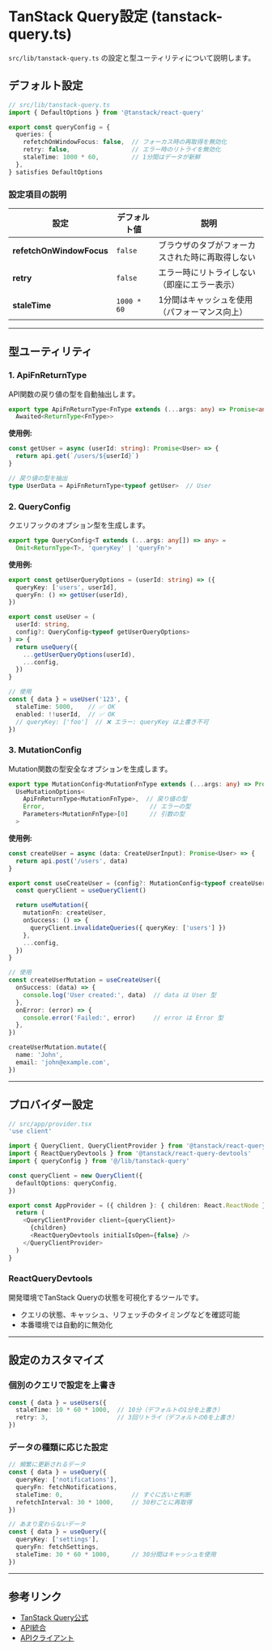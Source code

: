 # TanStack Query設定 (tanstack-query.ts)

`src/lib/tanstack-query.ts` の設定と型ユーティリティについて説明します。

## デフォルト設定

```typescript
// src/lib/tanstack-query.ts
import { DefaultOptions } from '@tanstack/react-query'

export const queryConfig = {
  queries: {
    refetchOnWindowFocus: false,  // フォーカス時の再取得を無効化
    retry: false,                 // エラー時のリトライを無効化
    staleTime: 1000 * 60,         // 1分間はデータが新鮮
  },
} satisfies DefaultOptions
```

### 設定項目の説明

| 設定 | デフォルト値 | 説明 |
|------|-------------|------|
| **refetchOnWindowFocus** | `false` | ブラウザのタブがフォーカスされた時に再取得しない |
| **retry** | `false` | エラー時にリトライしない（即座にエラー表示） |
| **staleTime** | `1000 * 60` | 1分間はキャッシュを使用（パフォーマンス向上） |

---

## 型ユーティリティ

### 1. ApiFnReturnType

API関数の戻り値の型を自動抽出します。

```typescript
export type ApiFnReturnType<FnType extends (...args: any) => Promise<any>> =
  Awaited<ReturnType<FnType>>
```

**使用例:**

```typescript
const getUser = async (userId: string): Promise<User> => {
  return api.get(`/users/${userId}`)
}

// 戻り値の型を抽出
type UserData = ApiFnReturnType<typeof getUser>  // User
```

### 2. QueryConfig

クエリフックのオプション型を生成します。

```typescript
export type QueryConfig<T extends (...args: any[]) => any> =
  Omit<ReturnType<T>, 'queryKey' | 'queryFn'>
```

**使用例:**

```typescript
export const getUserQueryOptions = (userId: string) => ({
  queryKey: ['users', userId],
  queryFn: () => getUser(userId),
})

export const useUser = (
  userId: string,
  config?: QueryConfig<typeof getUserQueryOptions>
) => {
  return useQuery({
    ...getUserQueryOptions(userId),
    ...config,
  })
}

// 使用
const { data } = useUser('123', {
  staleTime: 5000,    // ✅ OK
  enabled: !!userId,  // ✅ OK
  // queryKey: ['foo']  // ❌ エラー: queryKey は上書き不可
})
```

### 3. MutationConfig

Mutation関数の型安全なオプションを生成します。

```typescript
export type MutationConfig<MutationFnType extends (...args: any) => Promise<any>> =
  UseMutationOptions<
    ApiFnReturnType<MutationFnType>,  // 戻り値の型
    Error,                             // エラーの型
    Parameters<MutationFnType>[0]      // 引数の型
  >
```

**使用例:**

```typescript
const createUser = async (data: CreateUserInput): Promise<User> => {
  return api.post('/users', data)
}

export const useCreateUser = (config?: MutationConfig<typeof createUser>) => {
  const queryClient = useQueryClient()

  return useMutation({
    mutationFn: createUser,
    onSuccess: () => {
      queryClient.invalidateQueries({ queryKey: ['users'] })
    },
    ...config,
  })
}

// 使用
const createUserMutation = useCreateUser({
  onSuccess: (data) => {
    console.log('User created:', data)  // data は User 型
  },
  onError: (error) => {
    console.error('Failed:', error)     // error は Error 型
  },
})

createUserMutation.mutate({
  name: 'John',
  email: 'john@example.com',
})
```

---

## プロバイダー設定

```typescript
// src/app/provider.tsx
'use client'

import { QueryClient, QueryClientProvider } from '@tanstack/react-query'
import { ReactQueryDevtools } from '@tanstack/react-query-devtools'
import { queryConfig } from '@/lib/tanstack-query'

const queryClient = new QueryClient({
  defaultOptions: queryConfig,
})

export const AppProvider = ({ children }: { children: React.ReactNode }) => {
  return (
    <QueryClientProvider client={queryClient}>
      {children}
      <ReactQueryDevtools initialIsOpen={false} />
    </QueryClientProvider>
  )
}
```

### ReactQueryDevtools

開発環境でTanStack Queryの状態を可視化するツールです。

- クエリの状態、キャッシュ、リフェッチのタイミングなどを確認可能
- 本番環境では自動的に無効化

---

## 設定のカスタマイズ

### 個別のクエリで設定を上書き

```typescript
const { data } = useUsers({
  staleTime: 10 * 60 * 1000,  // 10分（デフォルトの1分を上書き）
  retry: 3,                   // 3回リトライ（デフォルトの0を上書き）
})
```

### データの種類に応じた設定

```typescript
// 頻繁に更新されるデータ
const { data } = useQuery({
  queryKey: ['notifications'],
  queryFn: fetchNotifications,
  staleTime: 0,                   // すぐに古いと判断
  refetchInterval: 30 * 1000,     // 30秒ごとに再取得
})

// あまり変わらないデータ
const { data } = useQuery({
  queryKey: ['settings'],
  queryFn: fetchSettings,
  staleTime: 30 * 60 * 1000,      // 30分間はキャッシュを使用
})
```

---

## 参考リンク

- [TanStack Query公式](https://tanstack.com/query/latest)
- [API統合](./08-api-integration.md)
- [APIクライアント](./06-api-client.md)
